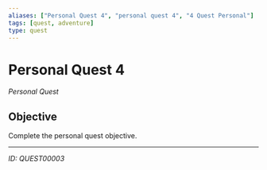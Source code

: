 ```yaml
---
aliases: ["Personal Quest 4", "personal quest 4", "4 Quest Personal"]
tags: [quest, adventure]
type: quest
---
```


# Personal Quest 4

*Personal Quest*

## Objective
Complete the personal quest objective.

---
*ID: QUEST00003*
